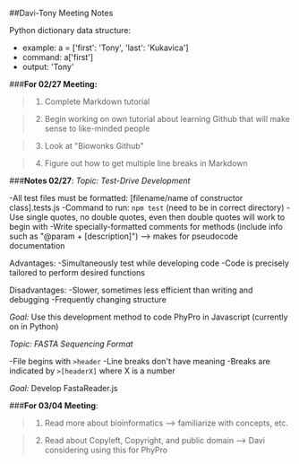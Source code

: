 ##Davi-Tony Meeting Notes

Python dictionary data structure:
* example: a = ['first': 'Tony', 'last': 'Kukavica']
* command: a['first']
* output: 'Tony'



###**For 02/27 Meeting:**
>1. Complete Markdown tutorial

>2. Begin working on own tutorial about learning Github that will make sense to like-minded people

>3. Look at "Biowonks Github"

>4. Figure out how to get multiple line breaks in Markdown



###**Notes 02/27**:
*Topic: Test-Drive Development*

-All test files must be formatted: [filename/name of constructor class].tests.js
-Command to run: `npm test` (need to be in correct directory)
-Use single quotes, no double quotes, even then double quotes will work to begin with
-Write specially-formatted comments for methods (include info such as "@param + [description]")
    --> makes for pseudocode documentation

Advantages:
-Simultaneously test while developing code
-Code is precisely tailored to perform desired functions

Disadvantages:
-Slower, sometimes less efficient than writing and debugging
-Frequently changing structure

*_Goal:_* Use this development method to code PhyPro in Javascript (currently on in Python)


*Topic: FASTA Sequencing Format*

-File begins with `>header`
-Line breaks don't have meaning
-Breaks are indicated by `>[headerX]` where X is a number

*_Goal:_* Develop FastaReader.js



###**For 03/04 Meeting**:

>1. Read more about bioinformatics --> familiarize with concepts, etc.

>2. Read about Copyleft, Copyright, and public domain --> Davi considering using this for PhyPro

